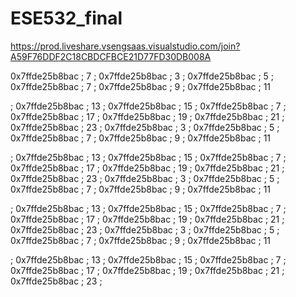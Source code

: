 # ESE532_final

https://prod.liveshare.vsengsaas.visualstudio.com/join?A59F76DDF2C18CBDCFBCE21D77FD30DB008A


0x7ffde25b8bac ; 7
;
0x7ffde25b8bac ; 3
;
0x7ffde25b8bac ; 5
;
0x7ffde25b8bac ; 7
;
0x7ffde25b8bac ; 9
        ;
0x7ffde25b8bac ; 11

;
0x7ffde25b8bac ; 13
;
0x7ffde25b8bac ; 15
;
0x7ffde25b8bac ; 7
;
0x7ffde25b8bac ; 17
;
0x7ffde25b8bac ; 19
;
0x7ffde25b8bac ; 21
;
0x7ffde25b8bac ; 23
;
0x7ffde25b8bac ; 3
;
0x7ffde25b8bac ; 5
;
0x7ffde25b8bac ; 7
;
0x7ffde25b8bac ; 9
        ;
0x7ffde25b8bac ; 11

;
0x7ffde25b8bac ; 13
;
0x7ffde25b8bac ; 15
;
0x7ffde25b8bac ; 7
;
0x7ffde25b8bac ; 17
;
0x7ffde25b8bac ; 19
;
0x7ffde25b8bac ; 21
;
0x7ffde25b8bac ; 23
;
0x7ffde25b8bac ; 3
;
0x7ffde25b8bac ; 5
;
0x7ffde25b8bac ; 7
;
0x7ffde25b8bac ; 9
        ;
0x7ffde25b8bac ; 11

;
0x7ffde25b8bac ; 13
;
0x7ffde25b8bac ; 15
;
0x7ffde25b8bac ; 7
;
0x7ffde25b8bac ; 17
;
0x7ffde25b8bac ; 19
;
0x7ffde25b8bac ; 21
;
0x7ffde25b8bac ; 23
;
0x7ffde25b8bac ; 3
;
0x7ffde25b8bac ; 5
;
0x7ffde25b8bac ; 7
;
0x7ffde25b8bac ; 9
        ;
0x7ffde25b8bac ; 11

;
0x7ffde25b8bac ; 13
;
0x7ffde25b8bac ; 15
;
0x7ffde25b8bac ; 7
;
0x7ffde25b8bac ; 17
;
0x7ffde25b8bac ; 19
;
0x7ffde25b8bac ; 21
;
0x7ffde25b8bac ; 23
;
